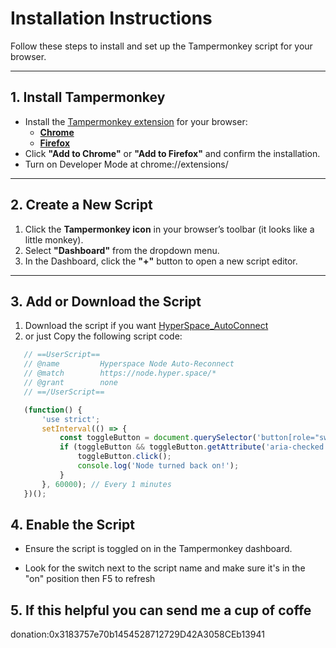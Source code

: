# Installation Instructions

Follow these steps to install and set up the Tampermonkey script for your browser.

---

## 1. Install Tampermonkey

- Install the [Tampermonkey extension](https://www.tampermonkey.net/) for your browser:
  - **[Chrome](https://chromewebstore.google.com/detail/tampermonkey/dhdgffkkebhmkfjojejmpbldmpobfkfo)**
  - **[Firefox](https://addons.mozilla.org/en-US/firefox/addon/tampermonkey/)**
- Click **"Add to Chrome"** or **"Add to Firefox"** and confirm the installation.
- Turn on Developer Mode at chrome://extensions/
---

## 2. Create a New Script

1. Click the **Tampermonkey icon** in your browser’s toolbar (it looks like a little monkey).
2. Select **"Dashboard"** from the dropdown menu.
3. In the Dashboard, click the **"+"** button to open a new script editor.

---

## 3. Add or Download the Script
1. Download the script if you want [HyperSpace_AutoConnect](https://github.com/tungdinh8686/hyperspace-browerser-script/blob/main/hyperspacebrowsernode.js)
2. or just Copy the following script code:
   
```javascript
   // ==UserScript==
   // @name         Hyperspace Node Auto-Reconnect
   // @match        https://node.hyper.space/*
   // @grant        none
   // ==/UserScript==

   (function() {
       'use strict';
       setInterval(() => {
           const toggleButton = document.querySelector('button[role="switch"]');
           if (toggleButton && toggleButton.getAttribute('aria-checked') === 'false') {
               toggleButton.click();
               console.log('Node turned back on!');
           }
       }, 60000); // Every 1 minutes
   })();
```
## 4. Enable the Script
- Ensure the script is toggled on in the Tampermonkey dashboard.

- Look for the switch next to the script name and make sure it's in the "on" position then F5 to refresh

## 5. If this helpful you can send me a cup of coffe
donation:0x3183757e70b1454528712729D42A3058CEb13941
